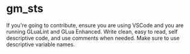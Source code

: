 # gm_sts


If you're going to contribute, ensure you are using VSCode and you are running GLuaLint and GLua Enhanced.
Write clean, easy to read, self descriptive code, and use comments when needed.
Make sure to use descriptive variable names.